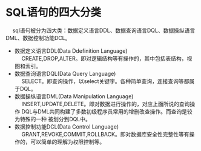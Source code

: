 

# SQL语句的四大分类  
&emsp; sql语句被分为四大类：数据定义语言DDL、数据查询语言DQL、数据操纵语言DML、数据控制功能DCL。  
* 数据定义语言DDL(Data Ddefinition Language)  
&emsp; CREATE,DROP,ALTER。即对逻辑结构等有操作的，其中包括表结构，视图和索引。  
* 数据查询语言DQL(Data Query Language)  
&emsp; SELECT。即查询操作，以select关键字。各种简单查询，连接查询等都属于DQL。  
* 数据操纵语言DML(Data Manipulation Language)  
&emsp; INSERT,UPDATE,DELETE。即对数据进行操作的，对应上面所说的查询操作 DQL与DML共同构建了多数初级程序员常用的增删改查操作。而查询是较为特殊的一种 被划分到DQL中。  
* 数据控制功能DCL(Data Control Language)  
&emsp; GRANT,REVOKE,COMMIT,ROLLBACK。即对数据库安全性完整性等有操作的，可以简单的理解为权限控制等。  

<!-- 
MySQL中order by与limit不要一起用！
https://mp.weixin.qq.com/s/93rBBFlfTx58OjD5S_OlAw

面试官：谈谈MySQL的limit用法、逻辑分页和物理分页 
https://mp.weixin.qq.com/s/KcaLyboO0MltR6out67_DA
-->
